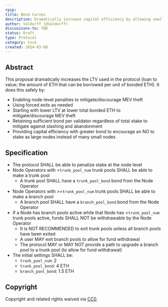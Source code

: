 ```yaml
---
rpip:
title: Bond Curves
description: Dramatically increase capital efficiency by allowing smaller bonds, especially as an NO has more total bonded ETH on their node
author: Valdorff (@Valdorff)
discussions-to: TBD
status: Draft
type: Protocol
category: Core
created: 2024-03-08
---
```


## Abstract
This proposal dramatically increases the LTV used in the protocol (loan to value; the amount of ETH that can be borrowed per unit of bonded ETH). It does this safely by:
- Enabling node-level penalties to mitigate/discourage MEV theft
- Using forced exits as needed
- Starting with lower LTV at lower total bonded ETH to mitigate/discourage MEV theft
- Retaining sufficient bond per validator regardless of total stake to mitigate against slashing and abandonment 
- Providing capital efficiency with greater bond to encourage an NO to stake as large nodes instead of many small nodes

## Specification
- The protocol SHALL be able to penalize stake at the node level
- Node Operators with <`trunk_pool_num` trunk pools SHALL be able to make a trunk pool
  - A trunk pool SHALL have a `trunk_pool_bond` bond from the Node Operator
- Node Operators with >=`trunk_pool_num` trunk pools SHALL be able to make a branch pool
  - A branch pool SHALL have a `branch_pool_bond` bond from the Node Operator
- If a Node has branch pools active while that Node has <`trunk_pool_num` trunk pools active, funds SHALL NOT be withdrawable by the Node Operator
  - It is NOT RECOMMENDED to exit trunk pools unless all branch pools have been exited
  - A user MAY exit branch pools to allow for fund withdrawal 
  - The protocol MAY or MAY NOT provide a path to upgrade a branch pool to a trunk pool (to allow for fund withdrawal)
- The initial settings SHALL be:
  - `trunk_pool_num`: 2
  - `trunk_pool_bond`: 4 ETH
  - `branch_pool_bond`: 1.5 ETH

## Copyright
Copyright and related rights waived via [CC0](https://creativecommons.org/publicdomain/zero/1.0/).
